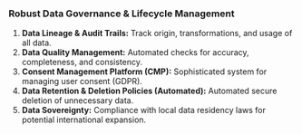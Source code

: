### Robust Data Governance & Lifecycle Management

1.  **Data Lineage & Audit Trails:** Track origin, transformations, and usage of all data.
2.  **Data Quality Management:** Automated checks for accuracy, completeness, and consistency.
3.  **Consent Management Platform (CMP):** Sophisticated system for managing user consent (GDPR).
4.  **Data Retention & Deletion Policies (Automated):** Automated secure deletion of unnecessary data.
5.  **Data Sovereignty:** Compliance with local data residency laws for potential international expansion.